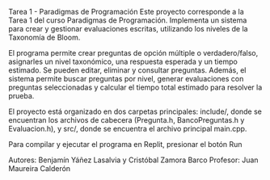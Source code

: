 Tarea 1 - Paradigmas de Programación
Este proyecto corresponde a la Tarea 1 del curso Paradigmas de Programación. Implementa un sistema para crear y gestionar evaluaciones escritas, utilizando los niveles de la Taxonomía de Bloom.

El programa permite crear preguntas de opción múltiple o verdadero/falso, asignarles un nivel taxonómico, una respuesta esperada y un tiempo estimado. Se pueden editar, eliminar y consultar preguntas. Además, el sistema permite buscar preguntas por nivel, generar evaluaciones con preguntas seleccionadas y calcular el tiempo total estimado para resolver la prueba.

El proyecto está organizado en dos carpetas principales: include/, donde se encuentran los archivos de cabecera (Pregunta.h, BancoPreguntas.h y Evaluacion.h), y src/, donde se encuentra el archivo principal main.cpp.

Para compilar y ejecutar el programa en Replit, presionar el botón Run

Autores: Benjamín Yáñez Lasalvia y Cristóbal Zamora Barco
Profesor: Juan Maureira Calderón